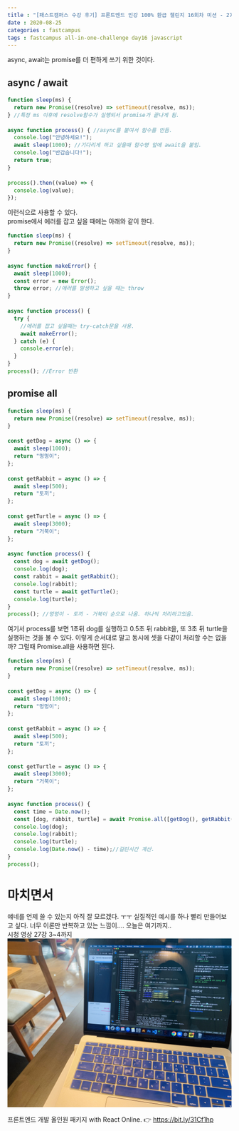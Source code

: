```yaml
---
title : "[패스트캠퍼스 수강 후기] 프론트엔드 인강 100% 환급 챌린지 16회차 미션 - 27강 비동기처리(async, await, Promise.all, Promise.race)"
date : 2020-08-25
categories : fastcampus 
tags : fastcampus all-in-one-challenge day16 javascript 
---
```

async, await는 promise를 더 편하게 쓰기 위한 것이다. 
## async / await
```javascript
function sleep(ms) {
  return new Promise((resolve) => setTimeout(resolve, ms));
} //특정 ms 이후에 resolve함수가 실행되서 promise가 끝나게 됨.

async function process() { //async를 붙여서 함수를 만듬.
  console.log("안녕하세요!");
  await sleep(1000); //기다리게 하고 싶을때 함수명 앞에 await을 붙임.
  console.log("반갑습니다!");
  return true;
}

process().then((value) => {
  console.log(value);
});
```
이런식으로 사용할 수 있다.  
promise에서 에러를 잡고 싶을 때에는 아래와 같이 한다. 
```javascript
function sleep(ms) {
  return new Promise((resolve) => setTimeout(resolve, ms));
}

async function makeError() {
  await sleep(1000);
  const error = new Error();
  throw error; //에러를 발생하고 싶을 때는 throw
}

async function process() {
  try {
    //에러를 잡고 싶을때는 try-catch문을 사용.
    await makeError();
  } catch (e) {
    console.error(e);
  }
}
process(); //Error 반환
```
## promise all
```javascript
function sleep(ms) {
  return new Promise((resolve) => setTimeout(resolve, ms));
}

const getDog = async () => {
  await sleep(1000);
  return "멍멍이";
};

const getRabbit = async () => {
  await sleep(500);
  return "토끼";
};

const getTurtle = async () => {
  await sleep(3000);
  return "거북이";
};

async function process() {
  const dog = await getDog();
  console.log(dog);
  const rabbit = await getRabbit();
  console.log(rabbit);
  const turtle = await getTurtle();
  console.log(turtle);
}
process(); //멍멍이 - 토끼 - 거북이 순으로 나옴. 하나씩 처리하고있음.
```
여기서 process를 보면 1초뒤 dog를 실행하고 0.5초 뒤 rabbit을, 또 3초 뒤 turtle을 실행하는 것을 볼 수 있다. 이렇게 순서대로 말고 동시에 셋을 다같이 처리할 수는 없을까? 그럴때 Promise.all을 사용하면 된다.
```javascript
function sleep(ms) {
  return new Promise((resolve) => setTimeout(resolve, ms));
}

const getDog = async () => {
  await sleep(1000);
  return "멍멍이";
};

const getRabbit = async () => {
  await sleep(500);
  return "토끼";
};

const getTurtle = async () => {
  await sleep(3000);
  return "거북이";
};

async function process() {
  const time = Date.now();
  const [dog, rabbit, turtle] = await Promise.all([getDog(), getRabbit(), getTurtle()]); //한번에 처리
  console.log(dog);
  console.log(rabbit);
  console.log(turtle);
  console.log(Date.now() - time);//걸린시간 계산.
}
process();

```
# 마치면서
얘네를 언제 쓸 수 있는지 아직 잘 모르겠다. ㅜㅜ 실질적인 예시를 하나 빨리 만들어보고 싶다. 너무 이론만 반복하고 있는 느낌이....
오늘은 여기까지..    
시청 영상 27강 3~4까지
![수강인증이미지](/images/200823-4.jpeg)
   
프론트엔드 개발 올인원 패키지 with React Online. 👉 https://bit.ly/31Cf1hp